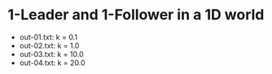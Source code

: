 # 1-Leader and 1-Follower in a 1D world
- out-01.txt: k = 0.1
- out-02.txt: k = 1.0
- out-03.txt: k = 10.0
- out-04.txt: k = 20.0
